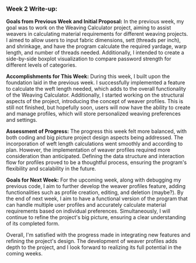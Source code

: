### Week 2 Write-up:

**Goals from Previous Week and Initial Proposal:**
In the previous week, my goal was to work on the Weaving Calculator project, aiming to assist weavers in calculating material requirements for different weaving projects. I aimed to allow users to input fabric dimensions, sett (threads per inch), and shrinkage, and have the program calculate the required yardage, warp length, and number of threads needed. Additionally, I intended to create a side-by-side boxplot visualization to compare password strength for different levels of categories.

**Accomplishments for This Week:**
During this week, I built upon the foundation laid in the previous week. I successfully implemented a feature to calculate the weft length needed, which adds to the overall functionality of the Weaving Calculator. Additionally, I started working on the structural aspects of the project, introducing the concept of weaver profiles. This is still not finished, but hopefully soon, users will now have the ability to create and manage profiles, which will store personalized weaving preferences and settings. 

**Assessment of Progress:**
The progress this week felt more balanced, with both coding and big picture project design aspects being addressed. The incorporation of weft length calculations went smoothly and according to plan. However, the implementation of weaver profiles required more consideration than anticipated. Defining the data structure and interaction flow for profiles proved to be a thoughtful process, ensuring the program's flexibility and scalability in the future.

**Goals for Next Week:**
For the upcoming week, along with debugging my previous code, I aim to further develop the weaver profiles feature, adding functionalities such as profile creation, editing, and deletion (maybe?). By the end of next week, I aim to have a functional version of the program that can handle multiple user profiles and accurately calculate material requirements based on individual preferences. Simultaneously, I will continue to refine the project's big picture, ensuring a clear understanding of its completed form.

Overall, I'm satisfied with the progress made in integrating new features and refining the project's design. The development of weaver profiles adds depth to the project, and I look forward to realizing its full potential in the coming weeks.

